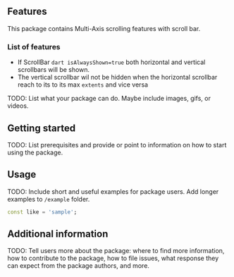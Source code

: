 

## Features

This package contains Multi-Axis scrolling features with scroll bar.
### List of features
- If ScrollBar ```dart isAlwaysShown=true``` both horizontal and vertical scrollbars will be shown.
- The vertical scrollbar wil not be hidden when the horizontal scrollbar reach to its to its max `extents` and vice versa


TODO: List what your package can do. Maybe include images, gifs, or videos.

## Getting started

TODO: List prerequisites and provide or point to information on how to
start using the package.

## Usage

TODO: Include short and useful examples for package users. Add longer examples
to `/example` folder. 

```dart
const like = 'sample';
```

## Additional information

TODO: Tell users more about the package: where to find more information, how to 
contribute to the package, how to file issues, what response they can expect 
from the package authors, and more.
